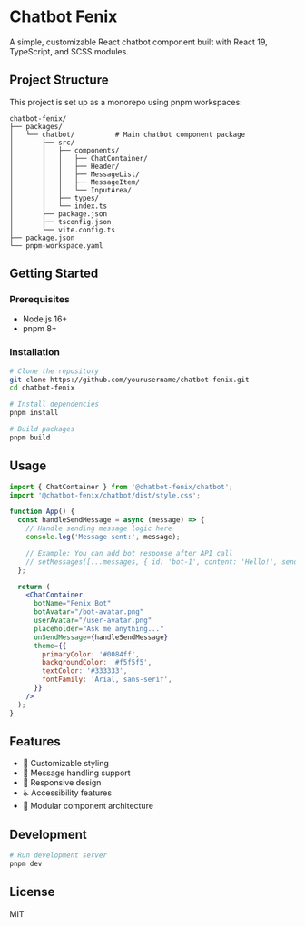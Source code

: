 # Chatbot Fenix

A simple, customizable React chatbot component built with React 19, TypeScript, and SCSS modules.

## Project Structure

This project is set up as a monorepo using pnpm workspaces:

```
chatbot-fenix/
├── packages/
│   └── chatbot/          # Main chatbot component package
│       ├── src/
│       │   ├── components/
│       │   │   ├── ChatContainer/
│       │   │   ├── Header/
│       │   │   ├── MessageList/
│       │   │   ├── MessageItem/
│       │   │   └── InputArea/
│       │   ├── types/
│       │   └── index.ts
│       ├── package.json
│       ├── tsconfig.json
│       └── vite.config.ts
├── package.json
└── pnpm-workspace.yaml
```

## Getting Started

### Prerequisites

- Node.js 16+
- pnpm 8+

### Installation

```bash
# Clone the repository
git clone https://github.com/yourusername/chatbot-fenix.git
cd chatbot-fenix

# Install dependencies
pnpm install

# Build packages
pnpm build
```

## Usage

```jsx
import { ChatContainer } from '@chatbot-fenix/chatbot';
import '@chatbot-fenix/chatbot/dist/style.css';

function App() {
  const handleSendMessage = async (message) => {
    // Handle sending message logic here
    console.log('Message sent:', message);

    // Example: You can add bot response after API call
    // setMessages([...messages, { id: 'bot-1', content: 'Hello!', sender: 'bot', timestamp: new Date() }]);
  };

  return (
    <ChatContainer
      botName="Fenix Bot"
      botAvatar="/bot-avatar.png"
      userAvatar="/user-avatar.png"
      placeholder="Ask me anything..."
      onSendMessage={handleSendMessage}
      theme={{
        primaryColor: '#0084ff',
        backgroundColor: '#f5f5f5',
        textColor: '#333333',
        fontFamily: 'Arial, sans-serif',
      }}
    />
  );
}
```

## Features

- 🎨 Customizable styling
- 🔄 Message handling support
- 📱 Responsive design
- ♿ Accessibility features
- 🧩 Modular component architecture

## Development

```bash
# Run development server
pnpm dev
```

## License

MIT
